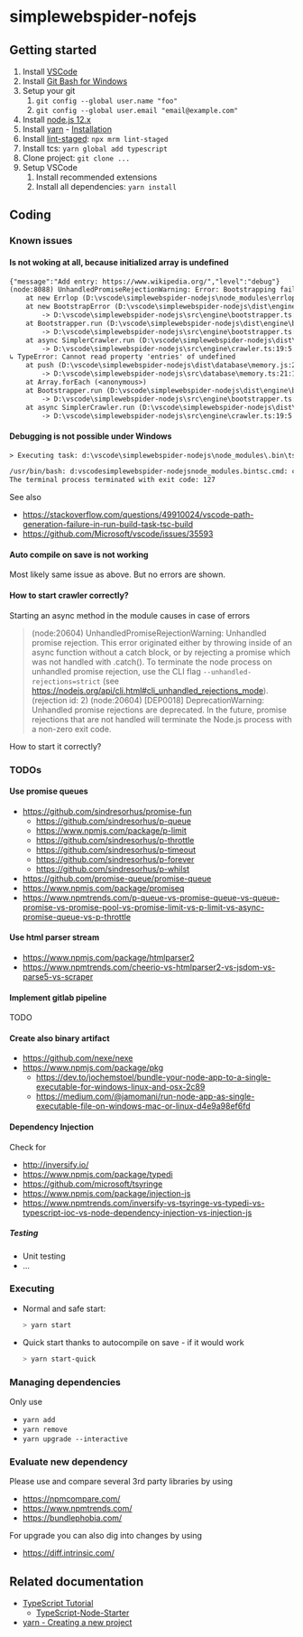 # simplewebspider-nofejs

## Getting started

1. Install [VSCode](https://code.visualstudio.com/)
2. Install [Git Bash for Windows](https://gitforwindows.org/)
3. Setup your git
   1. `git config --global user.name "foo"`
   2. `git config --global user.email "email@example.com"`
4. Install [node.js 12.x](https://nodejs.org/)
5. Install [yarn](https://yarnpkg.com/) - [Installation](https://classic.yarnpkg.com/en/docs/install/#windows-stable)
6. Install [lint-staged](https://github.com/okonet/lint-staged): `npx mrm lint-staged`
7. Install tcs: `yarn global add typescript`
8. Clone project: `git clone ...`
9. Setup VSCode
   1. Install recommended extensions
   2. Install all dependencies: `yarn install`

## Coding

### Known issues

#### Is not woking at all, because initialized array is undefined

```txt
{"message":"Add entry: https://www.wikipedia.org/","level":"debug"}
(node:8088) UnhandledPromiseRejectionWarning: Error: Bootstrapping failed
    at new Errlop (D:\vscode\simplewebspider-nodejs\node_modules\errlop\edition-es5\index.js:57:18)
    at new BootstrapError (D:\vscode\simplewebspider-nodejs\dist\engine\bootstrapper.js:22:9)
        -> D:\vscode\simplewebspider-nodejs\src\engine\bootstrapper.ts:19:5
    at Bootstrapper.run (D:\vscode\simplewebspider-nodejs\dist\engine\bootstrapper.js:42:19)
        -> D:\vscode\simplewebspider-nodejs\src\engine\bootstrapper.ts:41:13
    at async SimplerCrawler.run (D:\vscode\simplewebspider-nodejs\dist\engine\crawler.js:23:9)
        -> D:\vscode\simplewebspider-nodejs\src\engine\crawler.ts:19:5
↳ TypeError: Cannot read property 'entries' of undefined
    at push (D:\vscode\simplewebspider-nodejs\dist\database\memory.js:25:14)
        -> D:\vscode\simplewebspider-nodejs\src\database\memory.ts:21:10
    at Array.forEach (<anonymous>)
    at Bootstrapper.run (D:\vscode\simplewebspider-nodejs\dist\engine\bootstrapper.js:39:18)
        -> D:\vscode\simplewebspider-nodejs\src\engine\bootstrapper.ts:39:10
    at async SimplerCrawler.run (D:\vscode\simplewebspider-nodejs\dist\engine\crawler.js:23:9)
        -> D:\vscode\simplewebspider-nodejs\src\engine\crawler.ts:19:5
```

#### Debugging is not possible under Windows

```txt
> Executing task: d:\vscode\simplewebspider-nodejs\node_modules\.bin\tsc.cmd -p d:\vscode\simplewebspider-nodejs\tsconfig.json <

/usr/bin/bash: d:vscodesimplewebspider-nodejsnode_modules.bintsc.cmd: command not found
The terminal process terminated with exit code: 127
```

See also

* <https://stackoverflow.com/questions/49910024/vscode-path-generation-failure-in-run-build-task-tsc-build>
* <https://github.com/Microsoft/vscode/issues/35593>

#### Auto compile on save is not working

Most likely same issue as above. But no errors are shown.

#### How to start crawler correctly?

Starting an async method in the module causes in case of errors

> (node:20604) UnhandledPromiseRejectionWarning: Unhandled promise rejection. This error originated either by throwing inside of an async function without a catch block, or by rejecting a promise which was not handled with .catch(). To terminate the node process on unhandled promise rejection, use the CLI flag `--unhandled-rejections=strict` (see https://nodejs.org/api/cli.html#cli_unhandled_rejections_mode). (rejection id: 2)
> (node:20604) [DEP0018] DeprecationWarning: Unhandled promise rejections are deprecated. In the future, promise rejections that are not handled will terminate the Node.js process with a non-zero exit code.

How to start it correctly?

### TODOs

#### Use promise queues

* <https://github.com/sindresorhus/promise-fun>
  * <https://github.com/sindresorhus/p-queue>
  * <https://www.npmjs.com/package/p-limit>
  * <https://github.com/sindresorhus/p-throttle>
  * <https://github.com/sindresorhus/p-timeout>
  * <https://github.com/sindresorhus/p-forever>
  * <https://github.com/sindresorhus/p-whilst>
* <https://github.com/promise-queue/promise-queue>
* <https://www.npmjs.com/package/promiseq>
* <https://www.npmtrends.com/p-queue-vs-promise-queue-vs-queue-promise-vs-promise-pool-vs-promise-limit-vs-p-limit-vs-async-promise-queue-vs-p-throttle>

#### Use html parser stream

* <https://www.npmjs.com/package/htmlparser2>
* <https://www.npmtrends.com/cheerio-vs-htmlparser2-vs-jsdom-vs-parse5-vs-scraper>

#### Implement gitlab pipeline

TODO

#### Create also binary artifact

* <https://github.com/nexe/nexe>
* <https://www.npmjs.com/package/pkg>
  * <https://dev.to/jochemstoel/bundle-your-node-app-to-a-single-executable-for-windows-linux-and-osx-2c89>
  * <https://medium.com/@jamomani/run-node-app-as-single-executable-file-on-windows-mac-or-linux-d4e9a98ef6fd>

#### Dependency Injection

Check for

* <http://inversify.io/>
* <https://www.npmjs.com/package/typedi>
* <https://github.com/microsoft/tsyringe>
* <https://www.npmjs.com/package/injection-js>
* <https://www.npmtrends.com/inversify-vs-tsyringe-vs-typedi-vs-typescript-ioc-vs-node-dependency-injection-vs-injection-js>

##### Testing

* Unit testing
* ...

### Executing

* Normal and safe start:

   ```sh
   > yarn start
   ```

* Quick start thanks to autocompile on save - if it would work

   ```sh
   > yarn start-quick
   ```

### Managing dependencies

Only use

* `yarn add`
* `yarn remove`
* `yarn upgrade --interactive`

### Evaluate new dependency

Please use and compare several 3rd party libraries by using

* <https://npmcompare.com/>
* <https://www.npmtrends.com/>
* <https://bundlephobia.com/>

For upgrade you can also dig into changes by using

* <https://diff.intrinsic.com/>

## Related documentation

* [TypeScript Tutorial](https://www.typescriptlang.org/docs/tutorial.html)
  * [TypeScript-Node-Starter](https://github.com/microsoft/TypeScript-Node-Starter/blob/master/README.md)
* [yarn - Creating a new project](https://classic.yarnpkg.com/en/docs/creating-a-project/)
